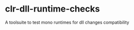 clr-dll-runtime-checks
======================

A toolsuite to test mono runtimes for dll changes compatibility